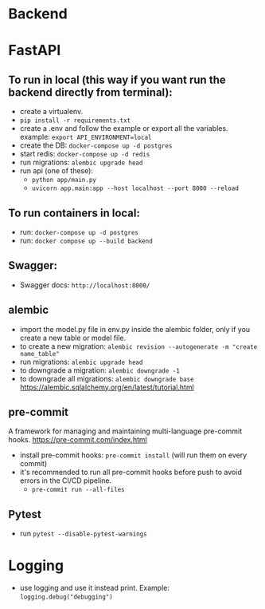 # Backend

# FastAPI

## To run in local (this way if you want run the backend directly from terminal):

- create a virtualenv.
- `pip install -r requirements.txt`
- create a .env and follow the example or export all the variables. example: `export API_ENVIRONMENT=local`
- create the DB: `docker-compose up -d postgres`
- start redis: `docker-compose up -d redis`
- run migrations: `alembic upgrade head`
- run api (one of these):
  - `python app/main.py`
  - `uvicorn app.main:app --host localhost --port 8000 --reload`

## To run containers in local:

- run: `docker-compose up -d postgres`
- run: `docker compose up --build backend`

## Swagger:

- Swagger docs: `http://localhost:8000/`

## alembic

- import the model.py file in env.py inside the alembic folder, only if you create a new table or model file.
- to create a new migration: `alembic revision --autogenerate -m "create name_table"`
- run migrations: `alembic upgrade head`
- to downgrade a migration: `alembic downgrade -1`
- to downgrade all migrations: `alembic downgrade base`
  https://alembic.sqlalchemy.org/en/latest/tutorial.html

## pre-commit

A framework for managing and maintaining multi-language pre-commit hooks.
https://pre-commit.com/index.html

- install pre-commit hooks: `pre-commit install` (will run them on every commit)
- it's recommended to run all pre-commit hooks before push to avoid errors in the CI/CD pipeline.
  - `pre-commit run --all-files`

## Pytest

- run `pytest --disable-pytest-warnings`

# Logging

- use logging and use it instead print. Example: `logging.debug("debugging")`
